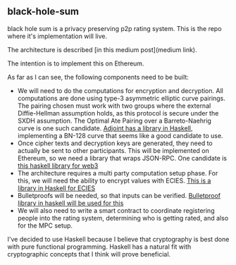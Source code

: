 ## black-hole-sum
black hole sum is a privacy preserving p2p rating system. This is the repo where it's implementation will live.

The architecture is described [in this medium post](medium link).

The intention is to implement this on Ethereum. 

As far as I can see, the following components need to be built:  

* We will need to do the computations for encryption and decryption. All computations are done using type-3 asymmetric elliptic curve pairings. The pairing chosen must work with two groups where the external Diffie-Hellman assumption holds, as this protocol is secure under the SXDH assumption. The Optimal Ate Pairing over a Barreto-Naehrig curve is one such candidate. [Adjoint has a library in Haskell](https://github.com/adjoint-io/pairing), implementing a BN-128 curve that seems like a good candidate to use. 
* Once cipher texts and decryption keys are generated, they need to actually be sent to other participants. This will be implemented on Ethereum, so we need a library that wraps JSON-RPC. One candidate is [this haskell library for web3](https://hackage.haskell.org/package/web3)
* The architecture requires a multi party computation setup  phase. For this, we will need the ability to encrypt values with ECIES. [This is a library in Haskell for ECIES](http://hackage.haskell.org/package/cryptonite-0.25/docs/Crypto-PubKey-ECIES.html)
* Bulletproofs will be needed, so that inputs can be verified. [Bulletproof library in haskell will be used for this](https://github.com/adjoint-io/bulletproofs)
* We will also need to write a smart contract to coordinate registering people into the rating system, determining who is getting rated, and also for the MPC setup. 

I've decided to use Haskell because I believe that cryptography is best done with pure functional programming. Haskell has a natural fit with cryptographic concepts that I think will prove beneficial. 
